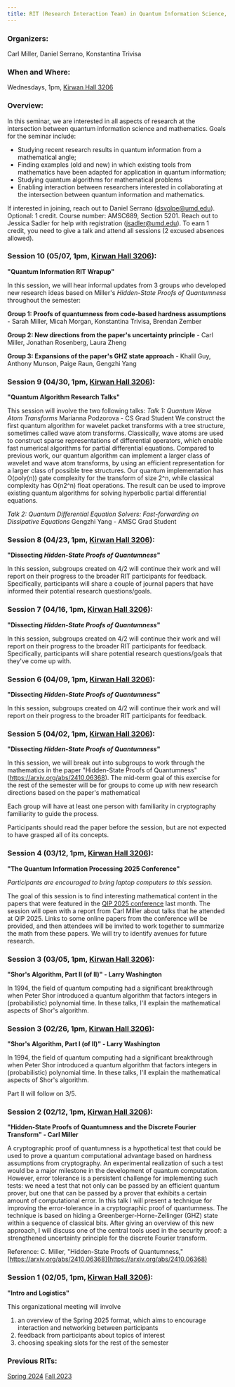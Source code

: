 ```yaml
---
title: RIT (Research Interaction Team) in Quantum Information Science, Spring 2025
---
```

### Organizers:
Carl Miller, Daniel Serrano, Konstantina Trivisa

### When and Where:
Wednesdays, 1pm, [Kirwan Hall 3206](https://maps.app.goo.gl/UwXzPyRfxHAD5ajaA)

### Overview:
In this seminar, we are interested in all aspects of research at the intersection between quantum information science and mathematics.
Goals for the seminar include:
- Studying recent research results in quantum information from a mathematical angle;
- Finding examples (old and new) in which existing tools from mathematics have been adapted for application in quantum information;
- Studying quantum algorithms for mathematical problems
- Enabling interaction between researchers interested in collaborating at the intersection between quantum information and mathematics.

If interested in joining, reach out to Daniel Serrano (dsvolpe@umd.edu).
Optional: 1 credit. Course number: AMSC689, Section 5201. Reach out to Jessica Sadler for help with registration (jsadler@umd.edu). To earn 1 credit, you need to give a talk and attend all sessions (2 excused absences allowed).

### Session 10 (05/07, 1pm, [Kirwan Hall 3206](https://maps.app.goo.gl/UwXzPyRfxHAD5ajaA)):
__"Quantum Information RIT Wrapup"__

In this session, we will hear informal updates from 3 groups who developed new research ideas based on Miller's *Hidden-State Proofs of Quantumness* throughout the semester:

**Group 1: Proofs of quantumness from code-based hardness assumptions** - Sarah Miller, Micah Morgan, Konstantina Trivisa, Brendan Zember

**Group 2: New directions from the paper's uncertainty principle** - Carl Miller, Jonathan Rosenberg, Laura Zheng

**Group 3: Expansions of the paper's GHZ state approach** - Khalil Guy, Anthony Munson, Paige Raun, Gengzhi Yang

### Session 9 (04/30, 1pm, [Kirwan Hall 3206](https://maps.app.goo.gl/UwXzPyRfxHAD5ajaA)):
__"Quantum Algorithm Research Talks"__

This session will involve the two following talks:
*Talk 1: Quantum Wave Atom Transforms*
Marianna Podzorova - CS Grad Student
We construct the first quantum algorithm for wavelet packet transforms with a tree structure, sometimes called wave atom transforms. Classically, wave atoms are used to construct sparse representations of differential operators, which enable fast numerical algorithms for partial differential equations. Compared to previous work, our quantum algorithm can implement a larger class of wavelet and wave atom transforms, by using an efficient representation for a larger class of possible tree structures. Our quantum implementation has O(poly(n)) gate complexity for the transform of size 2^n, while classical complexity has O(n2^n) float operations. The result can be used to improve existing quantum algorithms for solving hyperbolic partial differential equations.

*Talk 2: Quantum Differential Equation Solvers: Fast-forwarding on Dissipative Equations*
Gengzhi Yang - AMSC Grad Student

### Session 8 (04/23, 1pm, [Kirwan Hall 3206](https://maps.app.goo.gl/UwXzPyRfxHAD5ajaA)):
__"Dissecting *Hidden-State Proofs of Quantumness*"__

In this session, subgroups created on 4/2 will continue their work and will report on their progress to the broader RIT participants for feedback. Specifically, participants will share a couple of journal papers that have informed their potential research questions/goals.

### Session 7 (04/16, 1pm, [Kirwan Hall 3206](https://maps.app.goo.gl/UwXzPyRfxHAD5ajaA)):
__"Dissecting *Hidden-State Proofs of Quantumness*"__

In this session, subgroups created on 4/2 will continue their work and will report on their progress to the broader RIT participants for feedback. Specifically, participants will share potential research questions/goals that they've come up with.

### Session 6 (04/09, 1pm, [Kirwan Hall 3206](https://maps.app.goo.gl/UwXzPyRfxHAD5ajaA)):
__"Dissecting *Hidden-State Proofs of Quantumness*"__

In this session, subgroups created on 4/2 will continue their work and will report on their progress to the broader RIT participants for feedback.

### Session 5 (04/02, 1pm, [Kirwan Hall 3206](https://maps.app.goo.gl/UwXzPyRfxHAD5ajaA)):
__"Dissecting *Hidden-State Proofs of Quantumness*"__

In this session, we will break out into subgroups to work through the mathematics in the paper "Hidden-State Proofs of Quantumness" (https://arxiv.org/abs/2410.06368). The mid-term goal of this exercise for the rest of the semester will be for groups to come up with new research directions based on the paper's mathematical

Each group will have at least one person with familiarity in cryptography familiarity to guide the process.

Participants should read the paper before the session, but are not expected to have grasped all of its concepts.

### Session 4 (03/12, 1pm, [Kirwan Hall 3206](https://maps.app.goo.gl/UwXzPyRfxHAD5ajaA)):
__"The Quantum Information Processing 2025 Conference"__

_Participants are encouraged to bring laptop computers to this session._

The goal of this session is to find interesting mathematical content in the papers that were featured in the [QIP 2025 conference](https://rsvp.duke.edu/event/qip2025/home) last month. The session will open with a report from Carl Miller about talks that he attended at QIP 2025. Links to some online papers from the conference will be provided, and then attendees will be invited to work together to summarize the math from these papers.  We will try to identify avenues for future research.

### Session 3 (03/05, 1pm, [Kirwan Hall 3206](https://maps.app.goo.gl/UwXzPyRfxHAD5ajaA)):
__"Shor's Algorithm, Part II (of II)" - Larry Washington__

In 1994, the field of quantum computing had a significant breakthrough when Peter Shor introduced a quantum algorithm that factors integers in (probabilistic) polynomial time.
In these talks, I'll explain the mathematical aspects of Shor's algorithm.

### Session 3 (02/26, 1pm, [Kirwan Hall 3206](https://maps.app.goo.gl/UwXzPyRfxHAD5ajaA)):
__"Shor's Algorithm, Part I (of II)" - Larry Washington__

In 1994, the field of quantum computing had a significant breakthrough when Peter Shor introduced a quantum algorithm that factors integers in (probabilistic) polynomial time.
In these talks, I'll explain the mathematical aspects of Shor's algorithm.

Part II will follow on 3/5.

### Session 2 (02/12, 1pm, [Kirwan Hall 3206](https://maps.app.goo.gl/UwXzPyRfxHAD5ajaA)):
__"Hidden-State Proofs of Quantumness and the Discrete Fourier Transform" - Carl Miller__

A cryptographic proof of quantumness is a hypothetical test that could be used to prove a quantum computational advantage based on hardness assumptions from cryptography.  An experimental realization of such a test would be a major milestone in the development of quantum computation.  However, error tolerance is a persistent challenge for implementing such tests: we need a test that not only can be passed by an efficient quantum prover, but one that can be passed by a prover that exhibits a certain amount of computational error.  In this talk I will present a technique for improving the error-tolerance in a cryptographic proof of quantumness. The technique is based on hiding a Greenberger-Horne-Zeilinger (GHZ) state within a sequence of classical bits.  After giving an overview of this new approach, I will discuss one of the central tools used in the security proof: a strengthened uncertainty principle for the discrete Fourier transform.

Reference: C. Miller, "Hidden-State Proofs of Quantumness," [https://arxiv.org/abs/2410.06368](https://arxiv.org/abs/2410.06368)

### Session 1 (02/05, 1pm, [Kirwan Hall 3206](https://maps.app.goo.gl/UwXzPyRfxHAD5ajaA)):
__"Intro and Logistics"__

This organizational meeting will involve
1) an overview of the Spring 2025 format, which aims to encourage interaction and networking between participants
2) feedback from participants about topics of interest
3) choosing speaking slots for the rest of the semester

### Previous RITs:
[Spring 2024](/rit_spring2024)
[Fall 2023](/rit_fall2023)